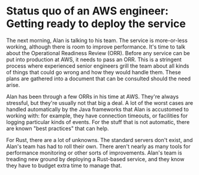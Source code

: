 # Status quo of an AWS engineer: Getting ready to deploy the service

The next morning, Alan is talking to his team. The service is more-or-less working, although there is room to improve performance. It's time to talk about the Operational Readiness Review (ORR). Before any service can be put into production at AWS, it needs to pass an ORR. This is a stringent process where experienced senior engineers grill the team about all kinds of things that could go wrong and how they would handle them. These plans are gathered into a document that can be consulted should the need arise.

Alan has been through a few ORRs in his time at AWS. They're always stressful, but they're usually not that big a deal. A lot of the worst cases are handled automatically by the Java frameworks that Alan is accustomed to working with: for example, they have connection timeouts, or facilities for logging particular kinds of events. For the stuff that is not automatic, there are known "best practices" that can help.

For Rust, there are a lot of unknowns. The standard servers don't exist, and Alan's team has had to roll their own. There aren't nearly as many tools for performance monitoring or other sorts of improvements. Alan's team is treading new ground by deploying a Rust-based service, and they know they have to budget extra time to manage that.